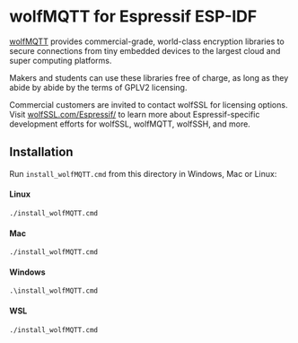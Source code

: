 # wolfMQTT for Espressif ESP-IDF

[wolfMQTT](https://www.wolfMQTT.com) provides commercial-grade, world-class encryption libraries to secure connections 
from tiny embedded devices to the largest cloud and super computing platforms. 

Makers and students can use these libraries free of charge, as long as they abide by abide by the terms of GPLV2 licensing. 

Commercial customers are invited to contact wolfSSL for licensing options. 
Visit [wolfSSL.com/Espressif/](https://www.wolfSSL.com/Espressif/) to learn 
more about Espressif-specific development efforts for wolfSSL, wolfMQTT, wolfSSH, and more.

## Installation

Run `install_wolfMQTT.cmd` from this directory in Windows, Mac or Linux:



#### Linux
```
./install_wolfMQTT.cmd
```

#### Mac
```
./install_wolfMQTT.cmd
```

#### Windows
```
.\install_wolfMQTT.cmd
```

#### WSL
```
./install_wolfMQTT.cmd
```

